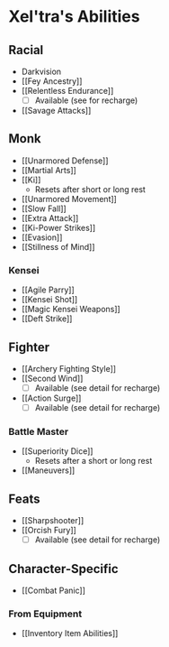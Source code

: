 # Xel'tra's Abilities

## Racial
* Darkvision
* [[Fey Ancestry]]
* [[Relentless Endurance]]
  * [ ] Available (see for recharge)
* [[Savage Attacks]]

## Monk
* [[Unarmored Defense]]
* [[Martial Arts]]
* [[Ki]]
  * Resets after short or long rest
* [[Unarmored Movement]]
* [[Slow Fall]]
* [[Extra Attack]]
* [[Ki-Power Strikes]]
* [[Evasion]]
* [[Stillness of Mind]]

### Kensei

* [[Agile Parry]]
* [[Kensei Shot]]
* [[Magic Kensei Weapons]]
* [[Deft Strike]]

## Fighter

* [[Archery Fighting Style]]
* [[Second Wind]]
  * [ ] Available (see detail for recharge)
* [[Action Surge]]
  * [ ] Available (see detail for recharge)

### Battle Master

* [[Superiority Dice]]
  * Resets after a short or long rest
* [[Maneuvers]]

## Feats

* [[Sharpshooter]]
* [[Orcish Fury]]
  * [ ] Available (see detail for recharge)

## Character-Specific

* [[Combat Panic]]

### From Equipment

* [[Inventory Item Abilities]]